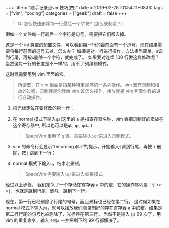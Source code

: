 +++
title = "随手记录点vim技巧(四)"
date = 2019-02-28T01:54:11+08:00
tags = ["vim", "coding"]
categories = ["geek"]
draft = false
+++

> Q: 怎么快速删除每一行最后一个字符?
> (怎么录制宏？)

例如一个文件每一行最后一个字符是句号，需要把它们都去掉。

<!--more-->

这是一个 ini 类型的配置文件，可以看到每一行的最前面有一个逗号，现在如果需要将每行前面的逗号去掉，怎么办？
如果是对一行进行操作，方法相当简单，`$`调到行尾，再按`x`删除一个字符，就完成了。
如果要对连续 100 行做这样修改呢？当然这每一行的长度是不一样的，用不了列编辑模式。

这时候需要用到 vim 里面的宏。

> 所谓宏，在 vim 里面是指某种特定顺序的一系列操作。vim 宏有录制和播放的过程，录制就是你教给 vim 该怎么操作，播放就是 vim 照着你教的进行自动操作。

1. 把光标定位在要修改的第一行；

2. 在 normal 模式下输入`qa`(这里的 a 是指寄存器名称，vim 会把录制好的宏放在这个寄存器中, 所以也可以是`qb`, `qc`, `qd`...)

   > SpaceVim 重用了 `q` 键，需要输入`\qr`来进入录制模式。

3. vim 的命令行会显示“recording @a”的提示，开始输入`$`调到行尾，再按 x 删除，按 j 跳到下一行；

4. normal 模式下输入`q`，结束宏录制。
   > SpaceVim 需要输入`\qr`来进入结束模式。

经过以上步骤， 我们定义了一个存储在寄存器 a 中的宏，它的操作序列是：`$`->`x`->`j`，也就是跳到行尾，删除，跳到下一行。

现在，第一行已经删除了行尾的句号，而且光标也已经在第二行。
这时候如果在 normal 模式下输入`@a`，就可以播放我们刚录制好的存在寄存器 a 中的宏，结果是第二行行尾的句号也被删除了，光标停在第三行。
当然不是输入 `@a` 99 次了，用 vim 的重复命令，输入 `99@a` 一并把剩下的 99 行都解决了。
